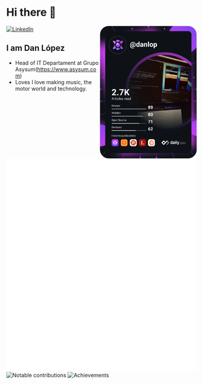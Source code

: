 # Hi there 👋

<div align="left">
  <a href="https://www.linkedin.com/in/danlopz/">
    <img
      src="https://img.shields.io/static/v1?logo=linkedin&style=flat-square&color=0072b1&label=LinkedIn&message=%E2%98%86"
      alt="LinkedIn"
    />
  </a>

  <a href="https://api.daily.dev/get?r=danlopz" target="_blank">
    <img
      width="256"
      align="right"
      src="https://raw.githubusercontent.com/danlopz/danlopz/devcard/devcard.svg"
    />
  </a>
</div>

## I am Dan López

- Head of IT Departament at Grupo Asysum(https://www.asysum.com)
- Loves I love making music, the motor world and technology.

![Metrics](https://raw.githubusercontent.com/danlopz/danlopz/github-metrics/github-metrics.svg)
![Notable contributions](https://raw.githubusercontent.com/danlopz/danlopz/github-metrics/notable.svg)
![Achievements](https://raw.githubusercontent.com/danlopz/danlopz/github-metrics/achievements.svg)
